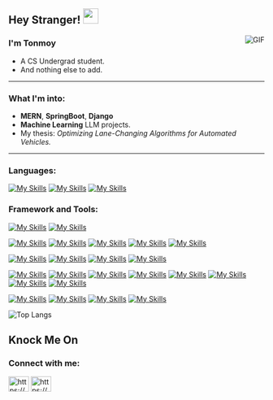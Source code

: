## Hey Stranger! <img src="https://raw.githubusercontent.com/iampavangandhi/iampavangandhi/master/gifs/Hi.gif" width="30px"></h2>

<img align="right" alt="GIF" src="https://media.giphy.com/media/13HgwGsXF0aiGY/giphy.gif" />

### I'm Tonmoy
- A CS Undergrad student. 
- And nothing else to add.

---

### What I'm into:
- **MERN**, **SpringBoot**, **Django**
- **Machine Learning** LLM projects.  
- My thesis: *Optimizing Lane-Changing Algorithms for Automated Vehicles.* 

---

### Languages: 

 [![My Skills](https://skillicons.dev/icons?i=cpp)](https://skillicons.dev)
 [![My Skills](https://skillicons.dev/icons?i=java)](https://skillicons.dev) 
 [![My Skills](https://skillicons.dev/icons?i=python)](https://skillicons.dev)

### Framework and Tools:

 [![My Skills](https://skillicons.dev/icons?i=spring)](https://skillicons.dev)
 [![My Skills](https://skillicons.dev/icons?i=django)](https://skillicons.dev)
 
 [![My Skills](https://skillicons.dev/icons?i=tailwind)](https://skillicons.dev)
 [![My Skills](https://skillicons.dev/icons?i=nextjs)](https://skillicons.dev)
 [![My Skills](https://skillicons.dev/icons?i=react)](https://skillicons.dev)
 [![My Skills](https://skillicons.dev/icons?i=express)](https://skillicons.dev)
 [![My Skills](https://skillicons.dev/icons?i=mongodb)](https://skillicons.dev)

 [![My Skills](https://skillicons.dev/icons?i=blender)](https://skillicons.dev)
 [![My Skills](https://skillicons.dev/icons?i=unity)](https://skillicons.dev) 
 [![My Skills](https://skillicons.dev/icons?i=unreal)](https://skillicons.dev)
 [![My Skills](https://skillicons.dev/icons?i=androidstudio)](https://skillicons.dev)

 [![My Skills](https://skillicons.dev/icons?i=git)](https://skillicons.dev)
 [![My Skills](https://skillicons.dev/icons?i=docker)](https://skillicons.dev)
 [![My Skills](https://skillicons.dev/icons?i=postman)](https://skillicons.dev)
 [![My Skills](https://skillicons.dev/icons?i=bootstrap)](https://skillicons.dev)
 [![My Skills](https://skillicons.dev/icons?i=css)](https://skillicons.dev)
 [![My Skills](https://skillicons.dev/icons?i=html)](https://skillicons.dev)
 [![My Skills](https://skillicons.dev/icons?i=nodejs)](https://skillicons.dev)
 [![My Skills](https://skillicons.dev/icons?i=dotnet)](https://skillicons.dev)

 [![My Skills](https://skillicons.dev/icons?i=linux)](https://skillicons.dev)
 [![My Skills](https://skillicons.dev/icons?i=azure)](https://skillicons.dev)
 [![My Skills](https://skillicons.dev/icons?i=vercel)](https://skillicons.dev)
 [![My Skills](https://skillicons.dev/icons?i=figma)](https://skillicons.dev)
 
![Top Langs](https://github-readme-stats.vercel.app/api/top-langs/?username=TonmoyDaFulkopi&layout=compact&langs_count=10&theme=dark&hide=Jupyter%20Notebook,PLSQL,html,css)

## Knock Me On
<h3 align="left">Connect with me:</h3>
<p align="left">
<a href="https://linkedin.com/in/https://www.linkedin.com/in/tonmoy-hasan-72b78719a/" target="blank"><img align="center" src="https://raw.githubusercontent.com/rahuldkjain/github-profile-readme-generator/master/src/images/icons/Social/linked-in-alt.svg" alt="https://www.linkedin.com/in/tonmoy-hasan-72b78719a/" height="30" width="40" /></a>
<a href="https://fb.com/https://www.facebook.com/tonmoy.hasan.3323/" target="blank"><img align="center" src="https://raw.githubusercontent.com/rahuldkjain/github-profile-readme-generator/master/src/images/icons/Social/facebook.svg" alt="https://www.facebook.com/tonmoy.hasan.3323/" height="30" width="40" /></a>
</p>


<br />
